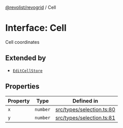 [@revolist/revogrid](README.md) / Cell

# Interface: Cell

Cell coordinates

## Extended by

- [`EditCellStore`](Interface.EditCellStore.md)

## Properties

| Property | Type | Defined in |
| ------ | ------ | ------ |
| `x` | `number` | [src/types/selection.ts:80](https://github.com/revolist/revogrid/blob/c4e80f786890231c76aca88d327b090657d3fbb9/src/types/selection.ts#L80) |
| `y` | `number` | [src/types/selection.ts:81](https://github.com/revolist/revogrid/blob/c4e80f786890231c76aca88d327b090657d3fbb9/src/types/selection.ts#L81) |
